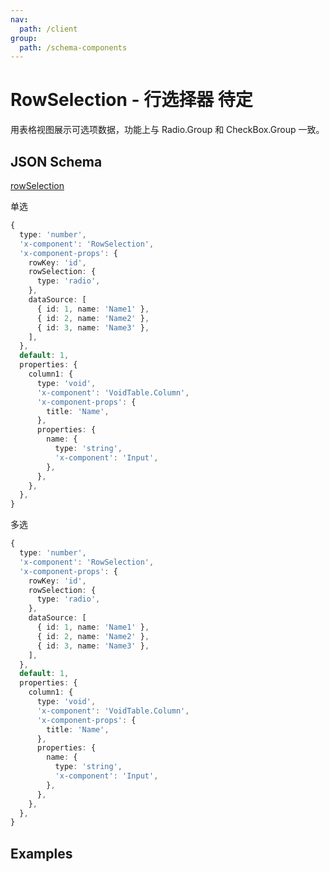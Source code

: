 ```yaml
---
nav:
  path: /client
group:
  path: /schema-components
---
```


# RowSelection - 行选择器 <Badge>待定</Badge>

用表格视图展示可选项数据，功能上与 Radio.Group 和 CheckBox.Group 一致。

## JSON Schema

[rowSelection](https://ant.design/components/table/#rowSelection)

单选

```ts
{
  type: 'number',
  'x-component': 'RowSelection',
  'x-component-props': {
    rowKey: 'id',
    rowSelection: {
      type: 'radio',
    },
    dataSource: [
      { id: 1, name: 'Name1' },
      { id: 2, name: 'Name2' },
      { id: 3, name: 'Name3' },
    ],
  },
  default: 1,
  properties: {
    column1: {
      type: 'void',
      'x-component': 'VoidTable.Column',
      'x-component-props': {
        title: 'Name',
      },
      properties: {
        name: {
          type: 'string',
          'x-component': 'Input',
        },
      },
    },
  },
}
```

多选

```ts
{
  type: 'number',
  'x-component': 'RowSelection',
  'x-component-props': {
    rowKey: 'id',
    rowSelection: {
      type: 'radio',
    },
    dataSource: [
      { id: 1, name: 'Name1' },
      { id: 2, name: 'Name2' },
      { id: 3, name: 'Name3' },
    ],
  },
  default: 1,
  properties: {
    column1: {
      type: 'void',
      'x-component': 'VoidTable.Column',
      'x-component-props': {
        title: 'Name',
      },
      properties: {
        name: {
          type: 'string',
          'x-component': 'Input',
        },
      },
    },
  },
}
```

## Examples

<code src="./demos/demo1.tsx"/>
